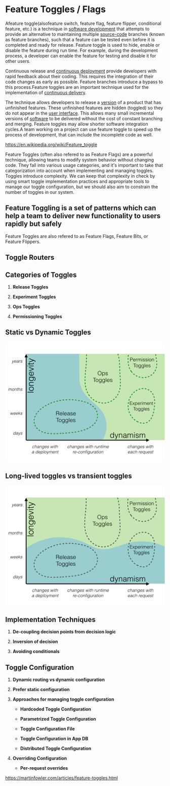 # Feature Toggles / Flags

Afeature toggle(alsofeature switch, feature flag, feature flipper, conditional feature, etc.) is a technique in [software development](https://en.wikipedia.org/wiki/Software_development) that attempts to provide an alternative to maintaining multiple [source-code](https://en.wikipedia.org/wiki/Source_code) branches (known as feature branches), such that a feature can be tested even before it is completed and ready for release. Feature toggle is used to hide, enable or disable the feature during run time. For example, during the development process, a developer can enable the feature for testing and disable it for other users.

Continuous release and [continuous deployment](https://en.wikipedia.org/wiki/Continuous_deployment) provide developers with rapid feedback about their coding. This requires the integration of their code changes as early as possible. Feature branches introduce a bypass to this process.Feature toggles are an important technique used for the implementation of [continuous delivery](https://en.wikipedia.org/wiki/Continuous_delivery).

The technique allows developers to release a [version](https://en.wikipedia.org/wiki/Software_versioning) of a product that has unfinished features. These unfinished features are hidden (toggled) so they do not appear in the [user interface](https://en.wikipedia.org/wiki/User_interface). This allows many small incremental versions of [software](https://en.wikipedia.org/wiki/Software) to be delivered without the cost of constant branching and merging. Feature toggles may allow shorter software integration cycles.A team working on a project can use feature toggle to speed up the process of development, that can include the incomplete code as well.

<https://en.wikipedia.org/wiki/Feature_toggle>

Feature Toggles (often also refered to as Feature Flags) are a powerful technique, allowing teams to modify system behavior without changing code. They fall into various usage categories, and it's important to take that categorization into account when implementing and managing toggles. Toggles introduce complexity. We can keep that complexity in check by using smart toggle implementation practices and appropriate tools to manage our toggle configuration, but we should also aim to constrain the number of toggles in our system.

## Feature Toggling is a set of patterns which can help a team to deliver new functionality to users rapidly but safely

Feature Toggles are also refered to as Feature Flags, Feature Bits, or Feature Flippers.

## Toggle Routers

## Categories of Toggles

1. **Release Toggles**

2. **Experiment Toggles**

3. **Ops Toggles**

4. **Permissioning Toggles**

## Static vs Dynamic Toggles

![image](../../media/DevOps-DevOps-Feature-Toggles-Flags-image1.png)

## Long-lived toggles vs transient toggles

![image](../../media/DevOps-DevOps-Feature-Toggles-Flags-image2.png)

## Implementation Techniques

1. **De-coupling decision points from decision logic**

2. **Inversion of decision**

3. **Avoiding conditionals**

## Toggle Configuration

1. **Dynamic routing vs dynamic configuration**

2. **Prefer static configuration**

3. **Approaches for managing toggle configuration**

   - **Hardcoded Toggle Configuration**

   - **Parametrized Toggle Configuration**

   - **Toggle Configuration File**

   - **Toggle Configuration in App DB**

   - **Distributed Toggle Configuration**

4. **Overriding Configuration**

   - **Per-request overrides**

<https://martinfowler.com/articles/feature-toggles.html>
